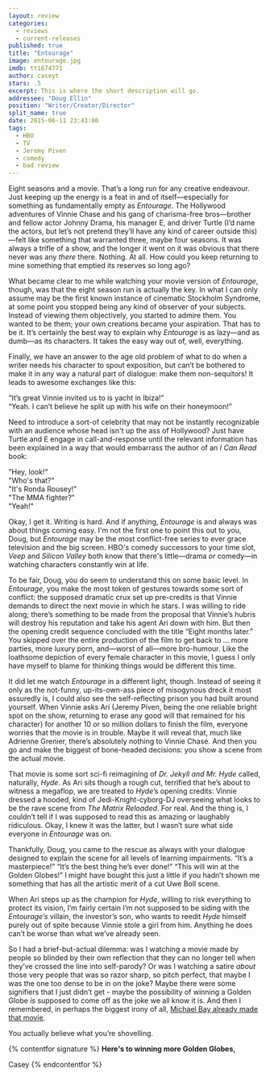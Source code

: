```yaml
---
layout: review
categories: 
  - reviews
  - current-releases
published: true
title: "Entourage"
image: entourage.jpg
imdb: tt1674771
author: caseyt
stars: .5
excerpt: This is where the short description will go.
addressee: "Doug Ellin"
position: "Writer/Creator/Director"
split_name: true
date: 2015-06-11 23:43:00
tags: 
  - HBO
  - TV
  - Jeremy Piven
  - comedy
  - bad review
---
```

Eight seasons and a movie. That’s a long run for any creative endeavour. Just keeping up the energy is a feat in and of itself—especially for something as fundamentally empty as _Entourage_. The Hollywood adventures of Vinnie Chase and his gang of charisma-free bros—brother and fellow actor Johnny Drama, his manager E, and driver Turtle (I’d name the actors, but let’s not pretend they’ll have any kind of career outside this)—felt like something that warranted three, maybe four seasons. It was always a trifle of a show, and the longer it went on it was obvious that there never was any _there_ there. Nothing. At all. How could you keep returning to mine something that emptied its reserves so long ago?

What became clear to me while watching your movie version of _Entourage_, though, was that the eight season run is actually the key. In what I can only assume may be the first known instance of cinematic Stockholm Syndrome, at some point you stopped being any kind of observer of your subjects. Instead of viewing them objectively, you started to admire them. You wanted to be them; your own creations became your aspiration. That has to be it. It’s certainly the best way to explain why _Entourage_ is as lazy—and as dumb—as its characters. It takes the easy way out of, well, everything.

Finally, we have an answer to the age old problem of what to do when a writer needs his character to spout exposition, but can’t be bothered to make it in any way a natural part of dialogue: make them non-sequitors! It leads to awesome exchanges like this:

“It’s great Vinnie invited us to is yacht in Ibiza!”  
“Yeah. I can’t believe he split up with his wife on their honeymoon!”

Need to introduce a sort-of celebrity that may not be instantly recognizable with an audience whose head isn't up the ass of Hollywood? Just have Turtle and E engage in call-and-response until the relevant information has been explained in a way that would embarrass the author of an _I Can Read_ book:

"Hey, look!"  
"Who's that?"  
"It's Ronda Rousey!"  
"The MMA fighter?"   
"Yeah!"

Okay, I get it. Writing is hard. And if anything, _Entourage_ is and always was about things coming easy. I'm not the first one to point this out to you, Doug, but _Entourage_ may be the most conflict-free series to ever grace television and the big screen. HBO's comedy successors to your time slot, _Veep_ and _Silicon Valley_ both know that there's little—drama _or_ comedy—in watching characters constantly win at life. 

To be fair, Doug, you do seem to understand this on some basic level. In _Entourage_, you make the most token of gestures towards some sort of conflict: the supposed dramatic crux set up pre-credits is that Vinnie demands to direct the next movie in which he stars. I was willing to ride along; there’s something to be made from the proposal that Vinnie’s hubris will destroy his reputation and take his agent Ari down with him. But then the opening credit sequence concluded with the title “Eight months later.” You skipped over the entire production of the film to get back to … more parties, more luxury porn, and—worst of all—more bro-humour. Like the loathsome depiction of every female character in this movie, I guess I only have myself to blame for thinking things would be different this time.

It did let me watch _Entourage_ in a different light, though. Instead of seeing it only as the not-funny, up-its-own-ass piece of misogynous dreck it most assuredly is, I could also see the self-reflecting prison you had built around yourself. When Vinnie asks Ari (Jeremy Piven, being the one reliable bright spot on the show, returning to erase any good will that remained for his character) for another 10 or so million dollars to finish the film, everyone worries that the movie is in trouble. Maybe it will reveal that, much like Adrienne Grenier, there’s absolutely nothing to Vinnie Chase. And then you go and make the biggest of bone-headed decisions: you show a scene from the actual movie.

That movie is some sort sci-fi reimagining of _Dr. Jekyll and Mr. Hyde_ called, naturally, _Hyde_. As Ari sits though a rough cut, terrified that he’s about to witness a megaflop, we are treated to _Hyde_’s opening credits: Vinnie dressed a hooded, kind of Jedi-Knight-cyborg-DJ overseeing what looks to be the rave scene from _The Matrix Reloaded_. For real. And the thing is, I couldn’t tell if I was supposed to read this as amazing or laughably ridiculous. Okay, I knew it was the latter, but I wasn’t sure what side everyone in _Entourage_ was on.

Thankfully, Doug, you came to the rescue as always with your dialogue designed to explain the scene for all levels of learning impairments. “It’s a masterpiece!” “It’s the best thing he’s ever done!” “This will win at the Golden Globes!” I might have bought this just a little if you hadn’t shown me something that has all the artistic merit of a cut Uwe Boll scene. 

When Ari steps up as the champion for _Hyde_, willing to risk everything to protect its vision, I’m fairly certain I’m not supposed to be siding with the _Entourage’s_ villain, the investor’s son, who wants to reedit _Hyde_ himself purely out of spite because Vinnie stole a girl from him. Anything he does can’t be worse than what we’ve already seen.

So I had a brief-but-actual dilemma: was I watching a movie made by people so blinded by their own reflection that they can no longer tell when they’ve crossed the line into self-parody? Or was I watching a satire _about_ those very people that was so razor sharp, so pitch perfect, that maybe I was the one too dense to be in on the joke? Maybe there were some signifiers that I just didn’t get - maybe the possibility of winning a Golden Globe _is_ supposed to come off as the joke we all know it is. And then I remembered, in perhaps the biggest irony of all, [Michael Bay already made that movie](http://www.dearcastandcrew.com/content/2013/4/26/pain-gain.html).

You actually believe what you’re shovelling.

{% contentfor signature %}
**Here's to winning more Golden Globes,**

Casey
{% endcontentfor %}
